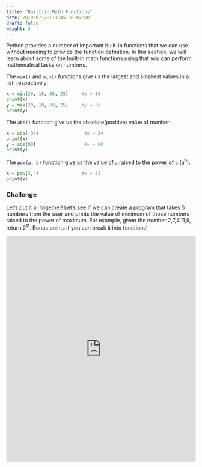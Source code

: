 ```yaml
---
title: "Built-in Math Functions"
date: 2019-07-28T11:45:38-07:00
draft: false
weight: 3
---
```


Python provides a number of important built-in functions that we can use without needing to provide the function definition. In this section, we will learn about some of the built-in math functions using that you can perform mathematical tasks on numbers.

The `max()` and  `min()` functions give us the largest and smallest values in a list, respectively:

```python
x = min(20, 10, 50, 25)		#x = 10
print(x)
y = max(20, 10, 50, 25)		#y = 50
print(y)
```

The `abs()` function give us the absolute(positive) value of number:

```python
x = abs(-34)		         #x = 34
print(x)
y = abs(90)			         #y = 90
print(y)
```

The `pow(a, b)` function give us the value of `a` raised to the power of `b` (a<sup>b</sup>):

```python
x = pow(3,4)		        #x = 81
print(x)
```

### Challenge

Let’s put it all together! Let’s see if we can create a program that takes 5 numbers from the user and prints the value of minimum of those numbers raised to the power of maximum. For example, given the number 2,7,4,11,9, return 2<sup>11</sup>. Bonus points if you can break it into functions!

<iframe height="600px" width="100%" 
 src="https://repl.it/@nuevofoundation/python-blank?lite=true" scrolling="no" frameborder="no" allowtransparency="true" allowfullscreen="true" sandbox="allow-forms allow-pointer-lock allow-popups allow-same-origin allow-scripts allow-modals"></iframe>
